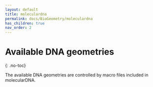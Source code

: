 ```yaml
---
layout: default
title: moleculardna
permalink: docs/BioGeometry/moleculardna
has_children: true
nav_order: 2
---
```


# Available DNA geometries
{: .no-toc}

The available DNA geometries are controlled by macro files included in molecularDNA. 

